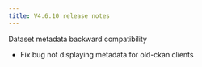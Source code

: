 ```yaml
---
title: V4.6.10 release notes
---
```


Dataset metadata backward compatibility

- Fix bug not displaying metadata for old-ckan clients
